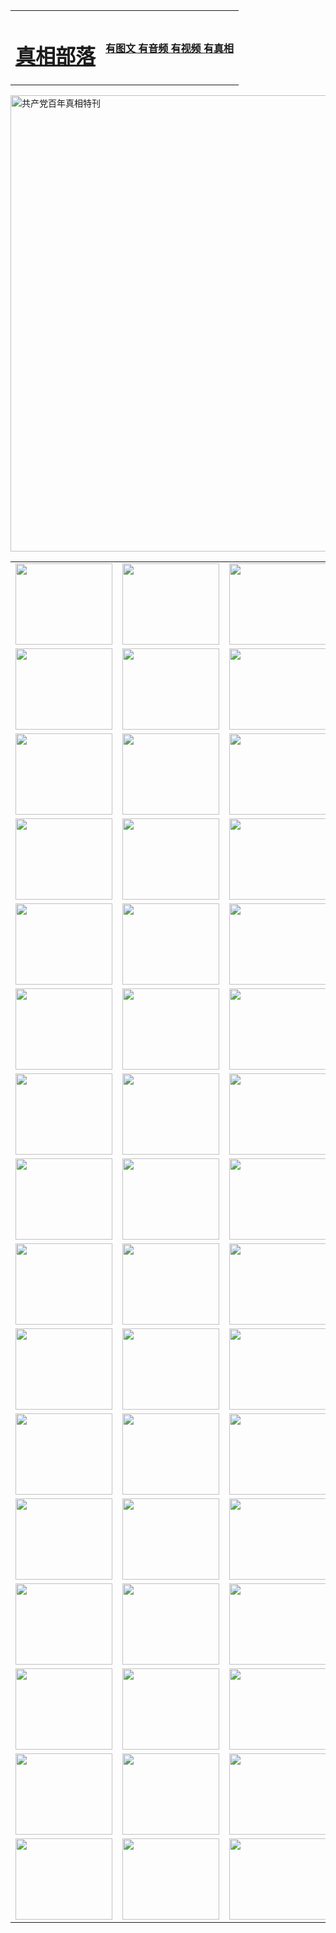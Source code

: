 <table>
<tr>

<td>
	<H1><a href="http://f89.decisense.com/zx/">真相部落</a></H1>
</td>
<td>
	<H4><a href="http://f89.decisense.com/zx/">有图文 有音频 有视频 有真相</a></H4>
</td>
</tr>
</table>

 <div ><a href="http://f89.decisense.com/zx/bngcd/"><img src="http://f89.decisense.com/zx/bngcd/gcdbnzx.jpg" width="730"  border="0" alt="共产党百年真相特刊"></a></div>

<table>
<tr>
	<td><a href="http://77.onvip63.com/xtr/107/"><img  src ="http://77.onvip63.com/pic/2017/02/107.jpg" width="155px" height="130px"></a></td>
	<td><a href="http://77.onvip63.com/xtr/829/"><img src ="http://77.onvip63.com/pic/2017/02/829.jpg" width="155px" height="130px"></a></td>
	<td><a href="http://77.onvip63.com/xtr/69/"><img  src ="http://77.onvip63.com/pic/2017/02/69.jpg" width="155px" height="130px"></a></td>
	<td><a href="http://77.onvip63.com/xtr/99/"><img  src ="http://77.onvip63.com/pic/2017/02/99.jpg" width="155px" height="130px"></a></td>
</tr>
<tr>
	<td><a href="http://77.onvip63.com/xtr/40/"><img  src ="http://77.onvip63.com/pic/2017/02/40.jpg" width="155px" height="130px"></a></td>
	<td><a href="http://77.onvip63.com/xtr/20/"><img  src ="http://77.onvip63.com/pic/2017/02/20.jpg" width="155px" height="130px"></a></td>
	<td><a href="http://77.onvip63.com/xtr/81/"><img  src ="http://77.onvip63.com/pic/2017/02/81.jpg" width="155px" height="130px"></a></td>
	<td><a href="http://77.onvip63.com/xtr/2/"><img  src ="http://77.onvip63.com/pic/2017/02/2.jpg" width="155px" height="130px"></a></td>
</tr>
<tr>
	<td><a href="http://77.onvip63.com/xtr/86/"><img  src ="http://77.onvip63.com/pic/2017/02/86.jpg" width="155px" height="130px"></a></td>
	<td><a href="http://77.onvip63.com/xtr/109/"><img  src ="http://77.onvip63.com/pic/2017/02/109.jpg" width="155px" height="130px"></a></td>
	<td><a href="http://77.onvip63.com/xtr/1378/"><img  src ="http://77.onvip63.com/pic/2017/02/1378.jpg" width="155px" height="130px"></a></td>
	<td><a href="http://77.onvip63.com/xtr/57/"><img  src ="http://77.onvip63.com/pic/2017/02/57.jpg" width="155px" height="130px"></a></td>
</tr>
<tr>
	<td><a href="http://77.onvip63.com/xtr/1219/"><img  src ="http://77.onvip63.com/pic/2017/02/1219.jpg" width="155px" height="130px"></a></td>
	<td><a href="http://77.onvip63.com/xtr/1220/"><img  src ="http://77.onvip63.com/pic/2017/02/1220.jpg" width="155px" height="130px"></a></td>
	<td><a href="http://77.onvip63.com/xtr/1221/"><img  src ="http://77.onvip63.com/pic/2017/02/1221.jpg" width="155px" height="130px"></a></td>
	<td><a href="http://77.onvip63.com/xtr/51/"><img  src ="http://77.onvip63.com/pic/2017/02/51.jpg" width="155px" height="130px"></a></td>
</tr>
<tr>
	<td><a href="http://77.onvip63.com/xtr/1055/"><img  src ="http://77.onvip63.com/pic/2017/02/1055.jpg" width="155px" height="130px"></a></td>
	<td><a href="http://77.onvip63.com/xtr/611/"><img  src ="http://77.onvip63.com/pic/2017/02/611.jpg" width="155px" height="130px"></a></td>
	<td><a href="http://77.onvip63.com/xtr/1121/"><img  src ="http://77.onvip63.com/pic/2017/02/1121.jpg" width="155px" height="130px"></a></td>
	<td><a href="http://77.onvip63.com/xtr/610/"><img  src ="http://77.onvip63.com/pic/2017/02/610.jpg" width="155px" height="130px"></a></td>
</tr>
<tr>
	<td><a href="http://77.onvip63.com/xtr/1128/"><img  src ="http://77.onvip63.com/pic/2017/02/1128.jpg" width="155px" height="130px"></a></td>
	<td><a href="http://77.onvip63.com/xtr/1395/"><img  src ="http://77.onvip63.com/pic/2017/02/1406.jpg" width="155px" height="130px"></a></td>
	<td><a href="http://77.onvip63.com/xtr/1407/"><img  src ="http://77.onvip63.com/pic/2017/02/1407.jpg" width="155px" height="130px"></a></td>
	<td><a href="http://77.onvip63.com/xtr/934/"><img  src ="http://77.onvip63.com/pic/2017/02/934.jpg" width="155px" height="130px"></a></td>
</tr>
<tr>
	<td><a href="http://77.onvip63.com/xtr/641/"><img  src ="http://77.onvip63.com/pic/2017/02/641.jpg" width="155px" height="130px"></a></td>
	<td><a href="http://77.onvip63.com/xtr/949/"><img  src ="http://77.onvip63.com/pic/2017/02/949.jpg" width="155px" height="130px"></a></td>
	<td><a href="http://77.onvip63.com/xtr/112/"><img  src ="http://77.onvip63.com/pic/2017/02/112.jpg" width="155px" height="130px"></a></td>
	<td><a href="http://77.onvip63.com/xtr/812/"><img  src ="http://77.onvip63.com/pic/2017/02/812.jpg" width="155px" height="130px"></a></td>
</tr>
<tr>
	<td><a href="http://77.onvip63.com/xtr/103/"><img  src ="http://77.onvip63.com/pic/2017/02/103.jpg" width="155px" height="130px"></a></td>
	<td><a href="http://77.onvip63.com/xtr/3/"><img  src ="http://77.onvip63.com/pic/2017/02/3.jpg" width="155px" height="130px"></a></td>
	<td><A href="http://77.onvip63.com/mp4/zx/2015/11/Lkmtt.mp4" target="_blank" title="莲开满天庭"><img  src="http://77.onvip63.com/pic/2015/11/Lkmtt3480_jssor.jpg"  width="155px" height="130px"></A></td>
	<td><A href="http://77.onvip63.com/mp4/zx/2015/11/2013513.mp4" target="_blank" title="飞旋的法轮"><img  src="http://77.onvip63.com/pic/2015/11/falun480_jssor.jpg"  width="155px" height="130px"></A></td>
</tr>
<tr>
	<td><A href="http://77.onvip63.com/mp4/zx/2015/11/NYParade.mp4" target="_blank" title="2004年4月10日法轮功纽约大游行"><img  src="http://77.onvip63.com/pic/2015/11/nyparade480_jssor.jpg"  width="155px" height="130px"></A></td>
	<td><A href="http://77.onvip63.com/mp4/news617/2015/05/WEB_s28093.mp4" target="_blank" title="2015年世界法轮大法日特别报导"><img  src="http://77.onvip63.com/pic/2015/11/p6752711a666997037_jssor.jpg"  width="155px" height="130px"></A></td>
	<td><A href="http://77.onvip63.com/mp4/news829/2015/11/30211_326650.mp4" target="_blank" title="沧州绑架案连审四天 民众抹泪称审好人"><img  src="http://77.onvip63.com/pic/2015/11/changzhou2480_jssor.jpg"  width="155px" height="130px"></A></td>
	<td><A href="http://77.onvip63.com/mp4/mhph/2015/10/changzhou.mp4" target="_blank" title="沧州真相--狮城血泪"><img  src="http://77.onvip63.com/pic/2015/11/changzhou480_jssor.jpg"  width="155px" height="130px"></A></td>
</tr>
<tr>
	<td><A href="http://77.onvip63.com/mp4/mhjd/mhjd_55.mp4" target="_blank" title="正义律师与无罪辩护"><img  src="http://77.onvip63.com/pic/2015/11/wzbh480_jssor.jpg"  width="155px" height="130px"></A></td>
	<td><A href="http://77.onvip63.com/mp4/zx/2015/11/layerkcs.mp4" target="_blank" title="中国的良心--高智晟律师"><img  src="http://77.onvip63.com/pic/2015/11/layerkcs2480_jssor.jpg"  width="155px" height="130px"></A></td>
	<td><A href="http://77.onvip63.com/mp4/mhph/2015/10/szxl.mp4" target="_blank" title="神州血泪--北京、大庆、广东、哈尔滨"><img  src="http://77.onvip63.com/pic/2015/11/szxl480_jssor.jpg"  width="155px" height="130px"></A></td>
	<td><A href="http://77.onvip63.com/mp4/zx/2015/11/TangShanFFXS.mp4" target="_blank" title="真相纪录片：凤凰新生"><img  src="http://77.onvip63.com/pic/2015/11/fhxs2480_jssor.jpg"  width="155px" height="130px"></A></td>
</tr>
<tr>
	<td><A href="http://77.onvip63.com/mp4/zx/2015/11/jidong.mp4" target="_blank" title="冀东监狱的罪恶"><img  src="http://77.onvip63.com/pic/2015/11/jidong480_jssor.jpg"  width="155px" height="130px"></A></td>
	<td><A href="http://77.onvip63.com/mp4/mhph/2015/10/tangshan.mp4" target="_blank" title="凤凰血泪"><img  src="http://77.onvip63.com/pic/2015/11/tangshan480_jssor.jpg"  width="155px" height="130px"></A>
					</div></td>
	<td>	<A href="http://77.onvip63.com/mp4/mhph/2015/10/zfxtzxl.mp4" target="_blank" title="政法系统罪行录--唐山篇"><img  src="http://77.onvip63.com/pic/2015/11/zfxtzxl480_jssor.jpg"  width="155px" height="130px"></A></td>
	<td><A href="http://77.onvip63.com/mp4/mhph/2015/10/QDBG.mp4" target="_blank" title="青岛悲歌"><img  src="http://77.onvip63.com/pic/2015/10/qdbg2480_jssor.jpg"  width="155px" height="130px"></A></td>
</tr>
<tr>
	<td><A href="http://77.onvip63.com/mp4/mhph/2015/10/huludao.mp4" target="_blank" title="葫芦岛永恒的见证"><img  src="http://77.onvip63.com/pic/2015/10/huludao480_jssor.jpg"  width="155px" height="130px"></A></td>
	<td><A href="http://77.onvip63.com/mp4/mhph/2015/10/qbzx.mp4" target="_blank" title="湖畔泉边听真相-济南泉城的传奇"><img  src="http://77.onvip63.com/pic/2015/10/hupan480_jssor.jpg"  width="155px" height="130px"></A></td>
	<td><A href="http://77.onvip63.com/mp4/mhph/2015/10/baoding_dvd_v2.mp4" target="_blank" title="燕赵悲歌"><img  src="http://77.onvip63.com/pic/2015/10/yzbg480_jssor.jpg"  width="155px" height="130px"></A></td>
	<td><A href="http://77.onvip63.com/mp4/zx/2015/11/meihuashi_complete_ED2.0.mp4" target="_blank" title="梅花诗完整版"><img  src="http://77.onvip63.com/pic/2015/11/mhs480_jssor.jpg"  width="155px" height="130px"></A></td>
</tr>
<tr>
	<td><A href="http://77.onvip63.com/mp4/zx/2015/11/fengbei512k.mp4" target="_blank" title="丰碑"><img  src="http://77.onvip63.com/pic/2015/11/fongbei480_jssor.jpg"  width="155px" height="130px"></A></td>
	<td><A href="http://77.onvip63.com/mp4/zx/2015/11/fytdxComplete.mp4" target="_blank" title="风雨天地行全集"><img  src="http://77.onvip63.com/pic/2015/11/fytdxWhite480_jssor.jpg"  width="155px" height="130px"></A></td>
	<td><A href="http://77.onvip63.com/mp4/zx/2015/11/JianZheng.mp4" target="_blank" title="见证"><img  src="http://77.onvip63.com/pic/2015/11/witness480_jssor.jpg"  width="155px" height="130px"></A></td>
	<td><A href="http://77.onvip63.com/mp4/mhph/2015/10/hcym.mp4" target="_blank" title="红朝阴谋"><img  src="http://77.onvip63.com/pic/2015/10/hcym480_jssor.jpg"  width="155px" height="130px"></A></td>
</tr>
<tr>
	<td><A href="http://77.onvip63.com/mp4/zx/2015/11/zfzxPalV3.mp4" target="_blank" title="是自焚还是骗局"><img  src="http://77.onvip63.com/pic/2015/11/zfzx4805_jssor.jpg"  width="155px" height="130px"></A></td>
	<td><A href="http://77.onvip63.com/mp4/zx/2015/11/lsdspMsyTd.mp4" target="_blank" title="历史的审判"><img  src="http://77.onvip63.com/pic/2015/11/lsdsp480_jssor.jpg"  width="155px" height="130px"></A></td>
	<td><A href="http://77.onvip63.com/mp4/news886/2015/11/concat886.mp4" target="_blank" title="一周全球控告江泽民"><img  src="http://77.onvip63.com/pic/2015/11/news886480_jssor.jpg"  width="155px" height="130px"></A></td>
	<td><A href="http://77.onvip63.com/mp4/news1378/2014/08/CQSD_s0_e4_v2_i0-CQSD_4-video.mp4" target="_blank" title="欧洲的抉择"><img  src="http://77.onvip63.com/pic/2015/11/p5143421a564166643-ss_jssor.jpg"  width="155px" height="130px"></A></td>
</tr>
<tr>
	<td><A href="http://77.onvip63.com/mp4/zx/2015/11/hk20150720parade.mp4" target="_blank" title="港法轮功反迫害大游行 大陆游客震撼"><img  src="http://77.onvip63.com/pic/2015/11/281098-ss_jssor.jpg"  width="155px" height="130px"></A></td>
	<td><A href="http://77.onvip63.com/mp4/zx/2015/11/20150720hkParade512k.mp4" target="_blank" title="香港法轮功720游行声援诉江潮"><img  src="http://77.onvip63.com/pic/2015/11/2015720parade480_jssor.jpg"  width="155px" height="130px"></A></td>
	<td><A href="http://77.onvip63.com/mp4/zx/2015/11/hktdc512.mp4" target="_blank" title="香港退党潮"><img  src="http://77.onvip63.com/pic/2015/11/hktdc480_jssor.jpg"  width="155px" height="130px"></A></td>
	<td><A href="http://77.onvip63.com/mp4/news413/2015/11/concat413.mp4" target="_blank" title="本月退党精选"><img  src="http://77.onvip63.com/pic/2015/11/tuidang480_jssor.jpg"  width="155px" height="130px"></A></td>
</tr>
<tr>
	<td><A href="http://77.onvip63.com/mp4/news823/2015/11/TSZG_British_1_QA_A_TSZG-61-1_XinHaoNianZuoZh_P617180.mp4" target="_blank" title="辛灏年：纪念《九评共产党》发表十周年演讲"><img  src="http://77.onvip63.com/pic/2015/11/xhn9p10480_jssor.jpg"  width="155px" height="130px"></A></td>
	<td><A href="http://77.onvip63.com/mp4/news57/2015/11/JPGCD8.mp4" target="_blank" title="【九评之八】评中国共产党的邪教本质"><img  src="http://77.onvip63.com/pic/2015/11/9pkcd8p480_jssor.jpg"  width="155px" height="130px"></A></td>
	<td><A href="http://77.onvip63.com/mp4/other/kao.Chih.Sheng_story.mp4"  target="_blank" title="超越恐惧:高智晟的故事"				style="font-size:20px;"><img src="http://77.onvip63.com/pic/2016/12/GZS201408070902.jpg"  width="155px" height="130px">
						</A></td>
	<td><A href="http://77.onvip63.com/mp4/zx/2016/11/oh10yearsInv.mp4"  target="_blank" title="纪录片《活摘 十年调查》完整版" style="font-size:20px;"><img src="http://77.onvip63.com/pic/2016/11/10yearsOHinv.jpg"  width="155px" height="130px">
						</A></td>
</tr>
</table>


